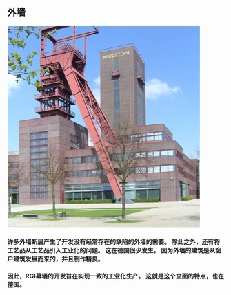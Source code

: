 ## 外墙

![facades1](/facades1.jpg)

#### 许多外墙断层产生了开发没有经常存在的缺陷的外墙的需要。 除此之外，还有将工艺品从工艺品引入工业化的问题。 这在德国很少发生。 因为外墙的建筑是从窗户建筑发展而来的，并且制作精良。
#### 因此，RGI幕墙的开发旨在实现一致的工业化生产。 这就是这个立面的特点，也在德国。